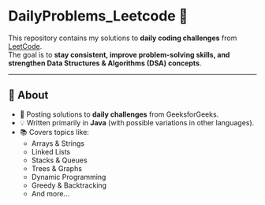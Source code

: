 # DailyProblems_Leetcode 🚀  

This repository contains my solutions to **daily coding challenges** from [LeetCode](https://leetcode.com/problemset/).  
The goal is to **stay consistent, improve problem-solving skills, and strengthen Data Structures & Algorithms (DSA) concepts**.  

---

## 📌 About  
- 📝 Posting solutions to **daily challenges** from GeeksforGeeks.  
- 💡 Written primarily in **Java** (with possible variations in other languages).  
- 📚 Covers topics like:  
  - Arrays & Strings  
  - Linked Lists  
  - Stacks & Queues  
  - Trees & Graphs  
  - Dynamic Programming  
  - Greedy & Backtracking  
  - And more...  
